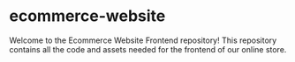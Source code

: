 # ecommerce-website
Welcome to the Ecommerce Website Frontend repository!
This repository contains all the code and assets needed for the frontend of our online store.
